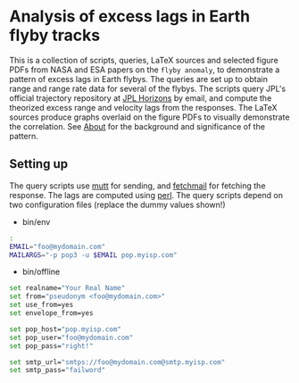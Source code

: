 # Analysis of excess lags in Earth flyby tracks

This is a collection of scripts, queries, LaTeX sources and
	selected figure PDFs from NASA and ESA papers on the `flyby anomaly`,
to demonstrate
	a pattern of excess lags in Earth flybys.
The queries are set up to obtain
	range and range rate data
		for several of the flybys.
The scripts query
	JPL's official trajectory repository 
		at [JPL Horizons](https://ssd.jpl.nasa.gov/?horizons)
	by email,
and compute
	the theorized excess range and velocity lags from the responses.
The LaTeX sources produce graphs
	overlaid on the figure PDFs
to visually demonstrate
	the correlation.
See [About](About.md) for
	the background and significance of the pattern.


## Setting up

The query scripts use 
	[mutt](http://mutt.org)
	for sending,
and
	[fetchmail](http://www.fetchmail.info)
	for fetching the response.
The lags are computed using
	[perl](https://www.perl.org).
The query scripts depend on
	two configuration files
	(replace the dummy values shown!)

 - bin/env
```bash
:
EMAIL="foo@mydomain.com"
MAILARGS="-p pop3 -u $EMAIL pop.myisp.com"
```

 - bin/offline
```bash
set realname="Your Real Name"
set from="pseudonym <foo@mydomain.com>"
set use_from=yes
set envelope_from=yes

set pop_host="pop.myisp.com"
set pop_user="foo@mydomain.com"
set pop_pass="right!"

set smtp_url="smtps://foo@mydomain.com@smtp.myisp.com"
set smtp_pass="failword"
```

